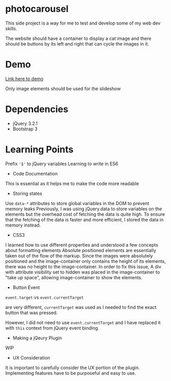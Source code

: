 # photocarousel

This side project is a way for me to test and develop some of my web dev skills.

The website should have a container to display a cat image and there should be buttons by its left and right that can cycle the images in it.

# Demo
[Link here to demo](https://soomingjin.github.io/photocarousel/)

Only image elements should be used for the slideshow

# Dependencies
* jQuery 3.2.1
* Bootstrap 3

# Learning Points

Prefix `'$'` to jQuery variables
Learning to write in ES6

* Code Documentation

This is essential as it helps me to make the code more readable

* Storing states

Use `data-*` attributes to store global variables in the DOM to prevent memory leaks
Previously, I was using jQuery.data to store variables on the elements but the overhead cost of fetching the data is quite high. To ensure that the fetching of the data is faster and more efficient, I stored the data in memory instead.

* CSS3

I learned how to use different properties and understood a few concepts about formatting elements
Absolute positioned elements are essentially taken out of the flow of the markup. Since the images were absolutely positioned and the image-container only contains the height of its elements, there was no height to the image-container. In order to fix this issue, A div with attribute visibility set to hidden was placed in the image-container to "take up space", allowing image-container to show the elements.

* Button Event

`event.target` vs `event.currentTarget`

are very different, `currentTarget` was used as I needed to find the exact button that was pressed.

However, I did not need to use `event.currentTarget` and I have replaced it with `this` context from jQuery event binding.

* Making a jQeury Plugin

WIP

* UX Consideration

It is important to carefully consider the UX portion of the plugin. Implementing features have to be purposeful and easy to use.

